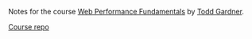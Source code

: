 Notes for the course [Web Performance Fundamentals](https://frontendmasters.com/courses/web-perf-v2/) by [Todd Gardner](https://frontendmasters.com/teachers/todd-gardner/).

[Course repo](https://github.com/toddhgardner/fundametals-of-web-performance)

